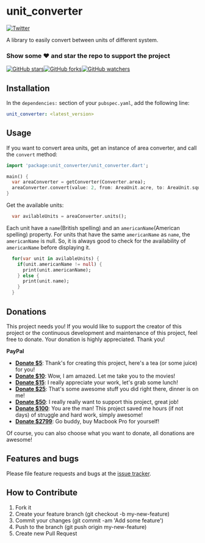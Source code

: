 # unit_converter

[![Twitter](https://img.shields.io/twitter/url/https/github.com/arabbani/unit_converter.svg?style=social)](https://twitter.com/intent/tweet?text=Wow:&url=https%3A%2F%2Fgithub.com%2Farabbani%2Funit_converter)

A library to easily convert between units of different system.

### Show some :heart: and star the repo to support the project

[![GitHub stars](https://img.shields.io/github/stars/arabbani/unit_converter.svg?style=social)](https://github.com/arabbani/unit_converter/stargazers)[![GitHub forks](https://img.shields.io/github/forks/arabbani/unit_converter.svg?style=social)](https://github.com/arabbani/unit_converter/fork)[![GitHub watchers](https://img.shields.io/github/watchers/arabbani/unit_converter.svg?style=social)](https://github.com/arabbani/unit_converter)

## Installation

In the `dependencies:` section of your `pubspec.yaml`, add the following line:

```yaml
unit_converter: <latest_version>
```

## Usage

If you want to convert area units, get an instance of area converter, and call the `convert` method:

```dart
import 'package:unit_converter/unit_converter.dart';

main() {
  var areaConverter = getConverter(Converter.area);
  areaConverter.convert(value: 2, from: AreaUnit.acre, to: AreaUnit.squareFoot);
}
```

Get the available units:
```dart
  var avilableUnits = areaConverter.units();
```

Each unit have a `name`(British spelling) and an `americanName`(American spelling) property. For units that have the same `americanName` as `name`, the `americanName` is null. So, it is always good to check for the availability of `americanName` before displaying it.
```dart
  for(var unit in avilableUnits) {
    if(unit.americanName != null) {
      print(unit.americanName);
    } else {
      print(unit.name);
    }
  }
```

## Donations

This project needs you! If you would like to support the creator of this project or the continuous development and maintenance of this project, feel free to donate. Your donation is highly appreciated. Thank you!

**PayPal**

- **[Donate \$5](https://www.paypal.me/ArifRabbani/5)**: Thank's for creating this project, here's a tea (or some juice) for you!
- **[Donate \$10](https://www.paypal.me/ArifRabbani/10)**: Wow, I am amazed. Let me take you to the movies!
- **[Donate \$15](https://www.paypal.me/ArifRabbani/15)**: I really appreciate your work, let's grab some lunch!
- **[Donate \$25](https://www.paypal.me/ArifRabbani/25)**: That's some awesome stuff you did right there, dinner is on me!
- **[Donate \$50](https://www.paypal.me/ArifRabbani/50)**: I really really want to support this project, great job!
- **[Donate \$100](https://www.paypal.me/ArifRabbani/100)**: You are the man! This project saved me hours (if not days) of struggle and hard work, simply awesome!
- **[Donate \$2799](https://www.paypal.me/ArifRabbani/2799)**: Go buddy, buy Macbook Pro for yourself!

Of course, you can also choose what you want to donate, all donations are awesome!

## Features and bugs

Please file feature requests and bugs at the [issue tracker][tracker].

## How to Contribute

1. Fork it
2. Create your feature branch (git checkout -b my-new-feature)
3. Commit your changes (git commit -am 'Add some feature')
4. Push to the branch (git push origin my-new-feature)
5. Create new Pull Request

[tracker]: https://github.com/arabbani/unit_converter/issues
